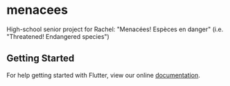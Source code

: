 # menacees

High-school senior project for Rachel: "Menacées! Espèces en danger" (i.e. "Threatened! Endangered species")

## Getting Started

For help getting started with Flutter, view our online
[documentation](https://flutter.io/).
